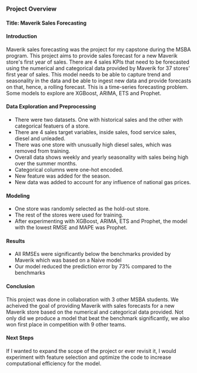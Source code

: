 ### Project Overview
#### Title: Maverik Sales Forecasting

#### Introduction
Maverik sales forecasting was the project for my capstone during the MSBA program. This project aims to provide sales forecast for a new Maverik store's first year of sales. There are 4 sales KPIs that need to be forecasted using the numerical and categorical data provided by Maverik for 37 stores' first year of sales. This model needs to be able to capture trend and seasonality in the data and be able to ingest new data and provide forecasts on that, hence, a rolling forecast. This is a time-series forecasting problem. Some models to explore are XGBoost, ARIMA, ETS and Prophet. 

#### Data Exploration and Preprocessing
- There were two datasets. One with historical sales and the other with categorical featuers of a store.
- There are 4 sales target variables, inside sales, food service sales, diesel and unleaded.
- There was one store with unusually high diesel sales, which was removed from training.
- Overall data shows weekly and yearly seasonality with sales being high over the summer months.
- Categorical columns were one-hot encoded.
- New feature was added for the season.
- New data was added to account for any influence of national gas prices.

#### Modeling
- One store was randomly selected as the hold-out store.
- The rest of the stores were used for training.
- After experimenting with XGBoost, ARIMA, ETS and Prophet, the model with the lowest RMSE and MAPE was Prophet.

#### Results
- All RMSEs were significantly below the benchmarks provided by Maverik which was based on a Naive model
- Our model reduced the prediction error by 73% compared to the benchmarks

#### Conclusion
This project was done in collaboration with 3 other MSBA students. We acheived the goal of providing Maverik with sales forecasts for a new Maverik store based on the numerical and categorical data provided. Not only did we produce a model that beat the benchmark significantly, we also won first place in competition with 9 other teams. 

#### Next Steps
If I wanted to expand the scope of the project or ever revisit it, I would experiment with feature selection and optimize the code to increase computational efficiency for the model. 


